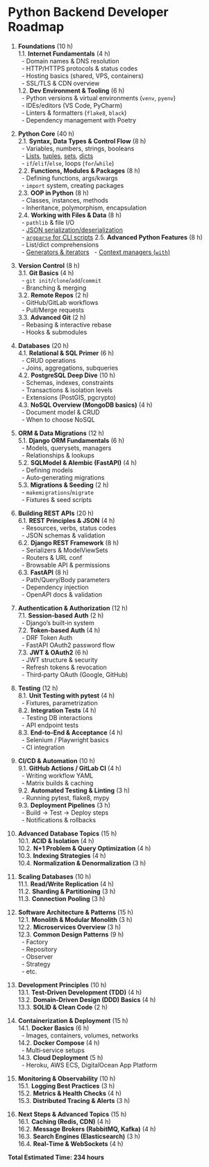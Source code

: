 # Python Backend Developer Roadmap

1. **Foundations** (10 h)  
   1.1. **Internet Fundamentals** (4 h)  
   &nbsp;&nbsp;- Domain names & DNS resolution  
   &nbsp;&nbsp;- HTTP/HTTPS protocols & status codes  
   &nbsp;&nbsp;- Hosting basics (shared, VPS, containers)  
   &nbsp;&nbsp;- SSL/TLS & CDN overview  
   1.2. **Dev Environment & Tooling** (6 h)  
   &nbsp;&nbsp;- Python versions & virtual environments (`venv`, `pyenv`)  
   &nbsp;&nbsp;- IDEs/editors (VS Code, PyCharm)  
   &nbsp;&nbsp;- Linters & formatters (`flake8`, `black`)  
   &nbsp;&nbsp;- Dependency management with Poetry

2. **Python Core** (40 h)  
   2.1. **Syntax, Data Types & Control Flow** (8 h)  
   &nbsp;&nbsp;- Variables, numbers, strings, booleans  
   &nbsp;&nbsp;- [Lists](https://github.com/iBrokeTheCode/python-roadmap/blob/main/Fundamentals/Lists/Lists.md), [tuples](https://github.com/iBrokeTheCode/python-roadmap/blob/main/Fundamentals/Tuples/Tuples.md), [sets](https://github.com/iBrokeTheCode/python-roadmap/blob/main/Fundamentals/Sets/Sets.md), [dicts](https://github.com/iBrokeTheCode/python-roadmap/blob/main/Fundamentals/Dicts/Dicts.md)  
   &nbsp;&nbsp;- `if`/`elif`/`else`, loops (`for`/`while`)  
   2.2. **Functions, Modules & Packages** (8 h)  
   &nbsp;&nbsp;- Defining functions, args/kwargs  
   &nbsp;&nbsp;- `import` system, creating packages  
   2.3. **OOP in Python** (8 h)  
   &nbsp;&nbsp;- Classes, instances, methods  
   &nbsp;&nbsp;- Inheritance, polymorphism, encapsulation  
   2.4. **Working with Files & Data** (8 h)  
   &nbsp;&nbsp;- `pathlib` & file I/O  
   &nbsp;&nbsp;- [JSON serialization/deserialization](https://github.com/iBrokeTheCode/python-roadmap/blob/main/Standard_Library_Modules/Core_Modules/JSON/JSON.md)  
   &nbsp;&nbsp;- [`argparse` for CLI scripts](https://github.com/iBrokeTheCode/python-roadmap/blob/main/Standard_Library_Modules/Core_Modules/Argparse/Argparse.md)
   2.5. **Advanced Python Features** (8 h)  
   &nbsp;&nbsp;- List/dict comprehensions  
   &nbsp;&nbsp;- [Generators & iterators](https://github.com/iBrokeTheCode/python-roadmap/blob/main/Advanced/Generators_and_Iterators/Generators_and_Iterators.md)
   &nbsp;&nbsp;- [Context managers (`with`)](https://github.com/iBrokeTheCode/python-roadmap/blob/main/Advanced/Context_Managers/Context_Managers.md)

3. **Version Control** (8 h)  
   3.1. **Git Basics** (4 h)  
   &nbsp;&nbsp;- `git init`/`clone`/`add`/`commit`  
   &nbsp;&nbsp;- Branching & merging  
   3.2. **Remote Repos** (2 h)  
   &nbsp;&nbsp;- GitHub/GitLab workflows  
   &nbsp;&nbsp;- Pull/Merge requests  
   3.3. **Advanced Git** (2 h)  
   &nbsp;&nbsp;- Rebasing & interactive rebase  
   &nbsp;&nbsp;- Hooks & submodules

4. **Databases** (20 h)  
   4.1. **Relational & SQL Primer** (6 h)  
   &nbsp;&nbsp;- CRUD operations  
   &nbsp;&nbsp;- Joins, aggregations, subqueries  
   4.2. **PostgreSQL Deep Dive** (10 h)  
   &nbsp;&nbsp;- Schemas, indexes, constraints  
   &nbsp;&nbsp;- Transactions & isolation levels  
   &nbsp;&nbsp;- Extensions (PostGIS, pgcrypto)  
   4.3. **NoSQL Overview (MongoDB basics)** (4 h)  
   &nbsp;&nbsp;- Document model & CRUD  
   &nbsp;&nbsp;- When to choose NoSQL

5. **ORM & Data Migrations** (12 h)  
   5.1. **Django ORM Fundamentals** (6 h)  
   &nbsp;&nbsp;- Models, querysets, managers  
   &nbsp;&nbsp;- Relationships & lookups  
   5.2. **SQLModel & Alembic (FastAPI)** (4 h)  
   &nbsp;&nbsp;- Defining models  
   &nbsp;&nbsp;- Auto‑generating migrations  
   5.3. **Migrations & Seeding** (2 h)  
   &nbsp;&nbsp;- `makemigrations`/`migrate`  
   &nbsp;&nbsp;- Fixtures & seed scripts

6. **Building REST APIs** (20 h)  
   6.1. **REST Principles & JSON** (4 h)  
   &nbsp;&nbsp;- Resources, verbs, status codes  
   &nbsp;&nbsp;- JSON schemas & validation  
   6.2. **Django REST Framework** (8 h)  
   &nbsp;&nbsp;- Serializers & ModelViewSets  
   &nbsp;&nbsp;- Routers & URL conf  
   &nbsp;&nbsp;- Browsable API & permissions  
   6.3. **FastAPI** (8 h)  
   &nbsp;&nbsp;- Path/Query/Body parameters  
   &nbsp;&nbsp;- Dependency injection  
   &nbsp;&nbsp;- OpenAPI docs & validation

7. **Authentication & Authorization** (12 h)  
   7.1. **Session‑based Auth** (2 h)  
   &nbsp;&nbsp;- Django’s built‑in system  
   7.2. **Token‑based Auth** (4 h)  
   &nbsp;&nbsp;- DRF Token Auth  
   &nbsp;&nbsp;- FastAPI OAuth2 password flow  
   7.3. **JWT & OAuth2** (6 h)  
   &nbsp;&nbsp;- JWT structure & security  
   &nbsp;&nbsp;- Refresh tokens & revocation  
   &nbsp;&nbsp;- Third‑party OAuth (Google, GitHub)

8. **Testing** (12 h)  
   8.1. **Unit Testing with pytest** (4 h)  
   &nbsp;&nbsp;- Fixtures, parametrization  
   8.2. **Integration Tests** (4 h)  
   &nbsp;&nbsp;- Testing DB interactions  
   &nbsp;&nbsp;- API endpoint tests  
   8.3. **End‑to‑End & Acceptance** (4 h)  
   &nbsp;&nbsp;- Selenium / Playwright basics  
   &nbsp;&nbsp;- CI integration

9. **CI/CD & Automation** (10 h)  
   9.1. **GitHub Actions / GitLab CI** (4 h)  
   &nbsp;&nbsp;- Writing workflow YAML  
   &nbsp;&nbsp;- Matrix builds & caching  
   9.2. **Automated Testing & Linting** (3 h)  
   &nbsp;&nbsp;- Running pytest, flake8, mypy  
   9.3. **Deployment Pipelines** (3 h)  
   &nbsp;&nbsp;- Build → Test → Deploy steps  
   &nbsp;&nbsp;- Notifications & rollbacks

10. **Advanced Database Topics** (15 h)  
    10.1. **ACID & Isolation** (4 h)  
    10.2. **N+1 Problem & Query Optimization** (4 h)  
    10.3. **Indexing Strategies** (4 h)  
    10.4. **Normalization & Denormalization** (3 h)

11. **Scaling Databases** (10 h)  
    11.1. **Read/Write Replication** (4 h)  
    11.2. **Sharding & Partitioning** (3 h)  
    11.3. **Connection Pooling** (3 h)

12. **Software Architecture & Patterns** (15 h)  
    12.1. **Monolith & Modular Monolith** (3 h)  
    12.2. **Microservices Overview** (3 h)  
    12.3. **Common Design Patterns** (9 h)  
    &nbsp;&nbsp;- Factory  
    &nbsp;&nbsp;- Repository  
    &nbsp;&nbsp;- Observer  
    &nbsp;&nbsp;- Strategy  
    &nbsp;&nbsp;- etc.

13. **Development Principles** (10 h)  
    13.1. **Test‑Driven Development (TDD)** (4 h)  
    13.2. **Domain‑Driven Design (DDD) Basics** (4 h)  
    13.3. **SOLID & Clean Code** (2 h)

14. **Containerization & Deployment** (15 h)  
    14.1. **Docker Basics** (6 h)  
    &nbsp;&nbsp;- Images, containers, volumes, networks  
    14.2. **Docker Compose** (4 h)  
    &nbsp;&nbsp;- Multi‑service setups  
    14.3. **Cloud Deployment** (5 h)  
    &nbsp;&nbsp;- Heroku, AWS ECS, DigitalOcean App Platform

15. **Monitoring & Observability** (10 h)  
    15.1. **Logging Best Practices** (3 h)  
    15.2. **Metrics & Health Checks** (4 h)  
    15.3. **Distributed Tracing & Alerts** (3 h)

16. **Next Steps & Advanced Topics** (15 h)  
    16.1. **Caching (Redis, CDN)** (4 h)  
    16.2. **Message Brokers (RabbitMQ, Kafka)** (4 h)  
    16.3. **Search Engines (Elasticsearch)** (3 h)  
    16.4. **Real‑Time & WebSockets** (4 h)

**Total Estimated Time: 234 hours**
